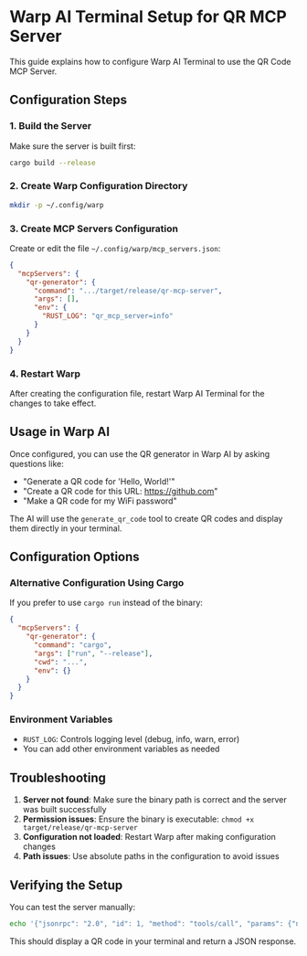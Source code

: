 # Warp AI Terminal Setup for QR MCP Server

This guide explains how to configure Warp AI Terminal to use the QR Code MCP Server.

## Configuration Steps

### 1. Build the Server
Make sure the server is built first:
```bash
cargo build --release
```

### 2. Create Warp Configuration Directory
```bash
mkdir -p ~/.config/warp
```

### 3. Create MCP Servers Configuration
Create or edit the file `~/.config/warp/mcp_servers.json`:

```json
{
  "mcpServers": {
    "qr-generator": {
      "command": ".../target/release/qr-mcp-server",
      "args": [],
      "env": {
        "RUST_LOG": "qr_mcp_server=info"
      }
    }
  }
}
```

### 4. Restart Warp
After creating the configuration file, restart Warp AI Terminal for the changes to take effect.

## Usage in Warp AI

Once configured, you can use the QR generator in Warp AI by asking questions like:

- "Generate a QR code for 'Hello, World!'"
- "Create a QR code for this URL: https://github.com"
- "Make a QR code for my WiFi password"

The AI will use the `generate_qr_code` tool to create QR codes and display them directly in your terminal.

## Configuration Options

### Alternative Configuration Using Cargo
If you prefer to use `cargo run` instead of the binary:

```json
{
  "mcpServers": {
    "qr-generator": {
      "command": "cargo",
      "args": ["run", "--release"],
      "cwd": "...",
      "env": {}
    }
  }
}
```

### Environment Variables
- `RUST_LOG`: Controls logging level (debug, info, warn, error)
- You can add other environment variables as needed

## Troubleshooting

1. **Server not found**: Make sure the binary path is correct and the server was built successfully
2. **Permission issues**: Ensure the binary is executable: `chmod +x target/release/qr-mcp-server`
3. **Configuration not loaded**: Restart Warp after making configuration changes
4. **Path issues**: Use absolute paths in the configuration to avoid issues

## Verifying the Setup

You can test the server manually:
```bash
echo '{"jsonrpc": "2.0", "id": 1, "method": "tools/call", "params": {"name": "generate_qr_code", "arguments": {"text": "Test"}}}' | ./target/release/qr-mcp-server
```

This should display a QR code in your terminal and return a JSON response.
